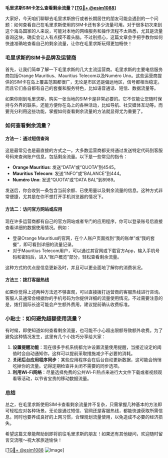 **毛里求斯SIM卡怎么查看剩余流量？[[TG💪+ @esim1088](https://t.me/s/esim1088)]**

大家好，今天咱们聊聊去毛里求斯旅行或者长期居住的朋友可能会遇到的一个问题：如何查看自己在毛里求斯使用的SIM卡还有多少流量可用。对于很多初次来到这个海岛国家的人来说，可能对本地的网络服务和操作流程不太熟悉，尤其是流量查询这块，确实会让人有点摸不着头脑。不过别担心，这篇文章会手把手教你如何快速准确地查看自己的剩余流量，让你在毛里求斯玩得更加畅快！

### 毛里求斯的SIM卡品牌及运营商

首先，让我们简单了解一下毛里求斯的几大主流运营商。毛里求斯的主要电信服务商包括Orange Mauritius、Mauritius Telecom以及Numéro Uno。这些运营商提供的SIM卡在岛上覆盖范围都很广，无论是市区还是偏远地区，信号都相当稳定。而且它们各自都有自己的套餐和服务特色，比如语音通话、短信、数据流量等。

如果你刚到毛里求斯，购买一张当地的SIM卡是非常必要的。它不仅能让您随时保持与外界的联系，还能方便你在岛上的各种活动，比如导航、社交媒体互动等。而要充分利用这些功能，掌握如何查看剩余流量的方法就显得尤为重要了。

### 如何查看剩余流量？

#### 方法一：通过短信查询

这是最常见也是最直接的方式之一。大多数运营商都支持通过发送特定代码到客服号码来查询账户信息，包括剩余流量。以下是一些常见的指令：

- **Orange Mauritius**: 发送“DATA”或“QUOTA”到4545。
- **Mauritius Telecom**: 发送“INFO”或“BALANCE”到444。
- **Numéro Uno**: 发送“QUOTA”或“DATA BAL”到8989。

发送后，你会收到一条包含当前余额、已使用量以及剩余流量的信息。这种方式非常便捷，尤其是在你不想打开手机浏览器的情况下。

#### 方法二：访问官方网站或应用

现在许多运营商都有自己的官方网站或者专门的应用程序，你可以登录账号后直接查看详细的数据使用情况。例如：

- 登录Orange Mauritius的官网，在个人账户页面找到“我的账单”或“我的套餐”，即可看到详细的流量记录。
- 对于Mauritius Telecom用户，可以通过其官网或下载官方App，输入手机号码和密码后，进入“账户概览”部分，轻松查看剩余流量。

这种方式的优点是信息更新及时，并且可以更全面地了解你的消费状况。

#### 方法三：拨打客服热线

如果你觉得上述两种方法还不够直观，可以直接拨打运营商的客服热线进行咨询。客服人员通常会根据你的手机号码为你提供详细的流量使用情况。不过需要注意的是，拨打国际长途可能会产生额外费用，建议提前确认收费标准。

### 小贴士：如何避免超额使用流量？

有时候，即使知道如何查看剩余流量，也可能不小心超出限额导致额外收费。为了避免这种情况发生，这里有几个小技巧分享给大家：

1. **设置提醒功能**：现在很多手机系统都允许设置流量使用提醒，当接近设定的阈值时会自动通知你，这样可以提前采取措施减少不必要的消耗。
2. **关闭后台应用程序同步**：某些应用程序会在后台自动更新数据，这可能会悄悄吃掉你的流量。记得定期检查并关闭不需要的同步选项。
3. **利用Wi-Fi网络**：尽量选择免费的公共Wi-Fi热点来进行大文件下载或者视频观看等活动，以节省宝贵的移动数据流量。

### 总结

总之，在毛里求斯使用SIM卡查看剩余流量并不复杂，只需掌握几种基本的方法即可轻松应对各种场景。无论是通过短信、官网还是客服热线，都能快速获取所需信息。同时也要养成良好的上网习惯，合理规划流量使用，以免造成不必要的经济损失。

希望这篇文章能帮助到即将前往毛里求斯的朋友！如果还有其他疑问，欢迎随时留言交流哦～祝大家旅途愉快！

[[TG💪+ @esim1088](https://t.me/s/esim1088) ![Image](https://i.postimg.cc/4NQfJmqS/Snipaste-2025-05-13-00-14-12.png)]